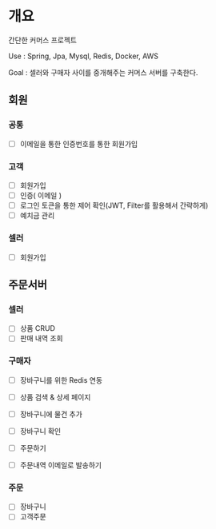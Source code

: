 # 개요
간단한 커머스 프로젝트

Use : Spring, Jpa, Mysql, Redis, Docker, AWS

Goal : 셀러와 구매자 사이를 중개해주는 커머스 서버를 구축한다.
## 회원
### 공통
- [ ] 이메일을 통한 인증번호를 통한 회원가입

### 고객
- [ ] 회원가입
- [ ] 인증( 이메일 )
- [ ] 로그인 토큰을 통한 제어 확인(JWT, Filter를 활용해서 간략하게)
- [ ] 예치금 관리

### 셀러
- [ ] 회원가입 

## 주문서버
### 셀러
- [ ] 상품 CRUD
- [ ] 판매 내역 조회

### 구매자
- [ ] 장바구니를 위한 Redis 연동
- [ ] 상품 검색 & 상세 페이지
- [ ] 장바구니에 물건 추가
- [ ] 장바구니 확인
- [ ] 주문하기
- [ ] 주문내역 이메일로 발송하기


### 주문
- [ ] 장바구니
- [ ] 고객주문
